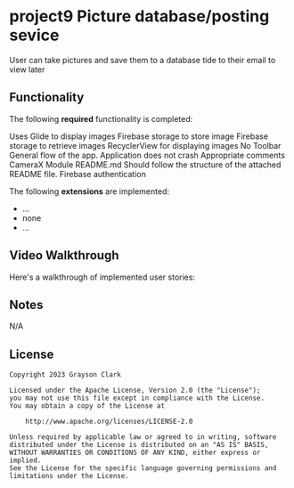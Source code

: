 # project9 Picture database/posting sevice

User can take pictures and save them to a database tide to their email to view later

## Functionality

The following **required** functionality is completed:

Uses Glide to display images
Firebase storage to store image
Firebase storage to retrieve images
RecyclerView for displaying images
No Toolbar
General flow of the app.
Application does not crash
Appropriate comments
CameraX Module
README.md Should follow the structure of the attached README file.
Firebase authentication

The following **extensions** are implemented:

* ...
* none
* ...

## Video Walkthrough

Here's a walkthrough of implemented user stories:



## Notes

N/A

## License

    Copyright 2023 Grayson Clark

    Licensed under the Apache License, Version 2.0 (the "License");
    you may not use this file except in compliance with the License.
    You may obtain a copy of the License at

        http://www.apache.org/licenses/LICENSE-2.0

    Unless required by applicable law or agreed to in writing, software
    distributed under the License is distributed on an "AS IS" BASIS,
    WITHOUT WARRANTIES OR CONDITIONS OF ANY KIND, either express or implied.
    See the License for the specific language governing permissions and
    limitations under the License.
